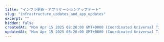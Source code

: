 ```yaml
---
title: "インフラ更新・アプリケーションアップデート"
slug: "infrastructure_updates_and_app_updates"
excerpt: ""
hidden: false
createdAt: "Mon Apr 15 2025 08:20:00 GMT+0000 (Coordinated Universal Time)"
updatedAt: "Mon Apr 15 2025 08:20:00 GMT+0000 (Coordinated Universal Time)"
---
```

